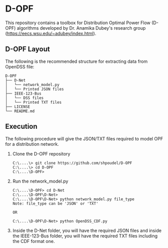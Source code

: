 # D-OPF
This repository contains a toolbox for Distribution Optimal Power Flow (D-OPF) algorithms developed by Dr. Anamika Dubey's research group (https://eecs.wsu.edu/~adubey/index.html).

## D-OPF Layout

The following is the recommended structure for extracting data from OpenDSS file:

```console
D-OPF
├── D-Net
│   └── network_model.py
│   └── Printed JSON files
├── IEEE-123-Bus
│   └── DSS files
│   └── Printed TXT files
├── LICENSE
└── README.md
```

## Execution

The following procedure will give the JSON/TXT files required to model OPF for a distribution network.

1. Clone the D-OPF repository
    ```console
    C:\....\> git clone https://github.com/shpoudel/D-OPF
    C:\....\> cd D-OPF
    C:\....\D-OPF>
    ```
1. Run the network_model.py
    ```console
    C:\....\D-OPF> cd D-Net
    C:\....\D-OPF\D-Net>
    C:\....\D-OPF\D-Net> python network_model.py file_type
    Note: file_type can be 'JSON' or 'TXT'
    
    OR 
    
    C:\....\D-OPF\D-Net> python OpenDSS_CDF.py
    
    ```
1. Inside the D-Net folder, you will have the required JSON files and inside the IEEE-123-Bus folder, you will have the required TXT files including the CDF format one.
